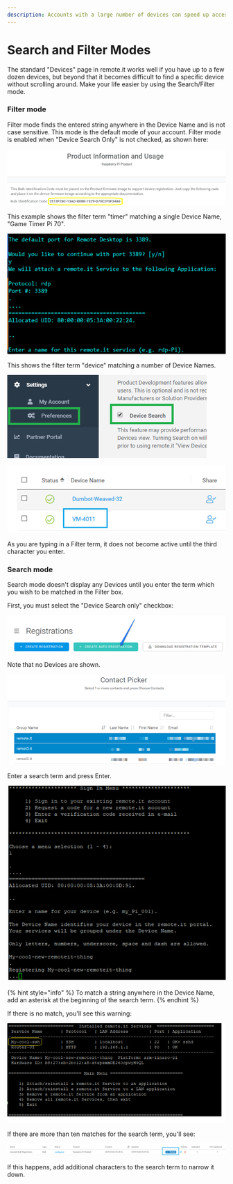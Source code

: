 ```yaml
---
description: Accounts with a large number of devices can speed up access using this mode
---
```


# Search and Filter Modes

The standard "Devices" page in remote.it works well if you have up to a few dozen devices, but beyond that it becomes difficult to find a specific device without scrolling around.  Make your life easier by using the Search/Filter mode.

### Filter mode

Filter mode finds the entered string anywhere in the Device Name and is not case sensitive.  This mode is the default mode of your account.   Filter mode is enabled when "Device Search Only" is not checked, as shown here:

![](../../../.gitbook/assets/image%20%28242%29.png)

This example shows the filter term "timer" matching a single Device Name, "Game Timer Pi 70".

![](../../../.gitbook/assets/image%20%28406%29.png)

This shows the filter term "device" matching a number of Device Names.

![](../../../.gitbook/assets/image%20%28293%29.png)

![](../../../.gitbook/assets/image%20%2855%29.png)

As you are typing in a Filter term, it does not become active until the third character you enter.

### Search mode

Search mode doesn't display any Devices until you enter the term which you wish to be matched in the Filter box.

First, you must select the "Device Search only" checkbox:

![](../../../.gitbook/assets/image%20%28350%29.png)

Note that no Devices are shown.

![](../../../.gitbook/assets/image%20%28146%29.png)

Enter a search term and press Enter.  

![](../../../.gitbook/assets/image%20%28345%29.png)

{% hint style="info" %}
To match a string anywhere in the Device Name, add an asterisk at the beginning of the search term.
{% endhint %}

If there is no match, you'll see this warning:

![](../../../.gitbook/assets/image%20%28159%29.png)

If there are more than ten matches for the search term, you'll see:

![](../../../.gitbook/assets/image%20%2842%29.png)

If this happens, add additional characters to the search term to narrow it down.

